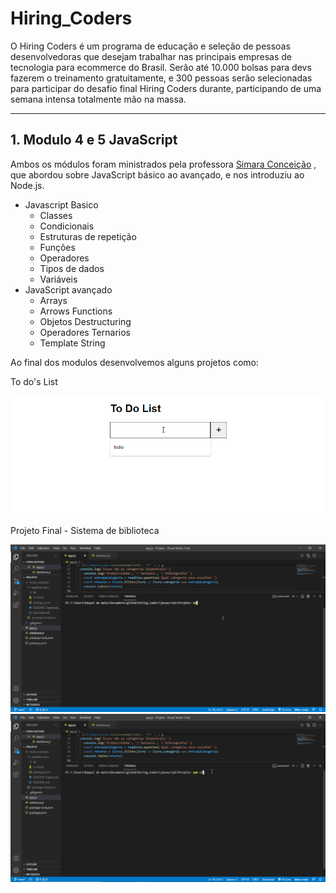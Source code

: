 # Hiring_Coders

O Hiring Coders é um programa de educação e seleção de pessoas desenvolvedoras que desejam trabalhar nas principais empresas de tecnologia para ecommerce do Brasil. Serão até 10.000 bolsas para devs fazerem o treinamento gratuitamente, e 300 pessoas serão selecionadas para participar do desafio final Hiring Coders durante, participando de uma semana intensa totalmente mão na massa.

------



##  1. Modulo 4 e 5 JavaScript

Ambos os módulos foram ministrados pela professora [Simara Conceição](https://github.com/simaraconceicao) , que abordou sobre JavaScript básico ao avançado, e nos introduziu ao Node.js.

- Javascript Basico
  - Classes
  - Condicionais
  - Estruturas de repetição
  - Funções
  - Operadores
  - Tipos de dados
  - Variáveis
- JavaScript avançado
  - Arrays
  - Arrows Functions
  - Objetos Destructuring
  - Operadores Ternarios
  - Template String

Ao final dos modulos desenvolvemos alguns projetos como:

To do's List

![](https://github.com/rockiir/Hiring_Coders/blob/main/javascript/Basico/img/WAXLYQIn5Y.gif)

Projeto Final - Sistema de biblioteca

![](https://github.com/rockiir/Hiring_Coders/blob/main/javascript/Basico/img/rkO3fXKjXJ.gif)
![](https://github.com/rockiir/Hiring_Coders/blob/main/javascript/Basico/img/yEyl8Vq5Nw.gif)


